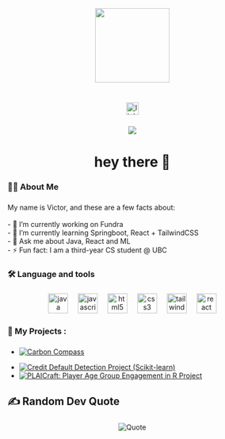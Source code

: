 <div align="center">
  <img height="150" src="https://media2.giphy.com/media/v1.Y2lkPTc5MGI3NjExMXR6Z3lwNHpuZHdvZ2t6eTFxN2d0ZGUzdW1pZjR2azhycW11am03diZlcD12MV9pbnRlcm5hbF9naWZfYnlfaWQmY3Q9Zw/l0Iy2PyFmAFOC7m24/giphy.gif"  />
</div>

###

<br clear="both">

<div align="center">
  <a href="https://www.linkedin.com/in/vvictort20/" target="_blank">
    <img src="https://img.shields.io/static/v1?message=LinkedIn&logo=linkedin&label=&color=0077B5&logoColor=white&labelColor=&style=for-the-badge" height="25" alt="linkedin logo"  />
  </a>
</div>

###

<div align="center">
  <img src="https://visitor-badge.laobi.icu/badge?page_id=vvictort.vvictort&"  />
</div>

###

<h1 align="center">hey there 👋</h1>

###

<h3 align="left">👩‍💻  About Me</h3>

###

<p align="left">My name is Victor, and these are a few facts about:<br><br>
  - 🔭 I’m currently working on Fundra<br>
  - 🌱 I’m currently learning Springboot, React + TailwindCSS<br>
  - 💬 Ask me about Java, React and ML<br>
  - ⚡ Fun fact: I am a third-year CS student @ UBC
</p>

###

<h3 align="left">🛠 Language and tools</h3>

###

<div align="center">
  <img src="https://skillicons.dev/icons?i=java" height="40" alt="java logo"  />
  <img width="12" />
  <img src="https://skillicons.dev/icons?i=js" height="40" alt="javascript logo"  />
  <img width="12" />
  <img src="https://skillicons.dev/icons?i=html" height="40" alt="html5 logo"  />
  <img width="12" />
  <img src="https://skillicons.dev/icons?i=css" height="40" alt="css3 logo"  />
  <img width="12" />
  <img src="https://skillicons.dev/icons?i=tailwind" height="40" alt="tailwindcss logo"  />
  <img width="12" />
  <img src="https://skillicons.dev/icons?i=react" height="40" alt="react logo"  />
</div>

###

<h3 align="left">🚀   My Projects :</h3>

###

- <a href="https://github.com/ExxMLCarbonCompass" target="_blank">
  <img src="https://img.shields.io/badge/Carbon%20Compass-%2300add8?style=for-the-badge&logo=javascript&logoColor=white" alt="Carbon Compass" />
</a>

- <a href="https://github.com/vvictort/ml_credit-default-detection" target="_blank">
    <img src="https://img.shields.io/badge/Credit%20Default%20Detection%20Project-%23007acc?style=for-the-badge&logo=python&logoColor=white" alt="Credit Default Detection Project (Scikit-learn)" />
  </a>

- <a href="https://github.com/vvictort/minecraft_group_project" target="_blank">
    <img src="https://img.shields.io/badge/PLAICraft%3A%20Player%20Age%20Group%20Engagement-%2300add8?style=for-the-badge&logo=r&logoColor=white" alt="PLAICraft: Player Age Group Engagement in R Project" />
  </a>

###

<h2 align="left">✍️ Random Dev Quote</h2>

###

<p align="center">
  <img src="https://quotes-github-readme.vercel.app/api?type=horizontal&theme=gruvbox" alt="Quote" />
</p>

###
